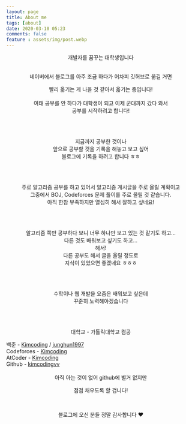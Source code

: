 ```yaml
---
layout: page
title: About me
tags: [about]
date: 2020-03-10 05:23
comments: false
feature : assets/img/post.webp
---
```


<center>
개발자를 꿈꾸는 대학생입니다<br/><br/>


네이버에서 블로그를 아주 조금 하다가 어차피 깃허브로 옮길 거면
<br/>

빨리 옮기는 게 나을 것 같아서 옮기는 중입니다!
<br/><br/>
여태 공부를 안 하다가 대학생이 되고 이제 군대까지 갔다 와서
<br/>
공부를 시작하려고 합니다!

<br/><br/>

지금까지 공부한 것이나
<br/>
앞으로 공부할 것을 기록을 해놓고 보고 싶어
<br/>
블로그에 기록을 하려고 합니다 ㅎㅎ

<br/><br/>

주로 알고리즘 공부를 하고 있어서 알고리즘 게시글을 주로 올릴 계획이고
<br/>
그중에서 BOJ, Codeforces 문제 풀이를 주로 올릴 것 같습니다.
<br/>
아직 한참 부족하지만 열심히 해서 잘하고 싶네요!

<br/><br/>

알고리즘 쪽만 공부하다 보니 너무 하나만 보고 있는 것 같기도 하고...
<br/>
다른 것도 배워보고 싶기도 하고...
<br/>
해서!
<br/>
다른 공부도 해서 글을 올릴 정도로
<br/>
지식이 있었으면 좋겠네요 ㅎㅎㅎ

<br/><br/>

수학이나 웹 개발을 요즘은 배워보고 싶은데
<br/>
꾸준히 노력해야겠습니다

<br/><br/>

대학교 - 가톨릭대학교 컴공
</center>
<div class="post-center">백준 - <a href="https://www.acmicpc.net/user/kimcoding">Kimcoding</a> / <a href="https://www.acmicpc.net/user/junghun1997">junghun1997</a></div>

<div class="post-center">Codeforces - <a href="https://codeforces.com/profile/Kimcoding">Kimcoding</a></div>

<div class="post-center">AtCoder - <a href="https://atcoder.jp/users/Kimcoding">Kimcoding</a></div>

<div class="post-center">Github - <a href="https://github.com/kimcodingvv">kimcodingvv</a></div>
<br/>
<center>
아직 아는 것이 없어 github에 별거 없지만

점점 채우도록 할 겁니다!

<br/>

블로그에 오신 분들 정말 감사합니다 ♥
</center>